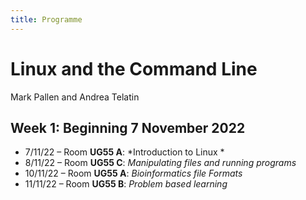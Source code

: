 ```yaml
---
title: Programme
---
```


# Linux and the Command Line

Mark Pallen and Andrea Telatin

## Week 1: Beginning 7 November 2022

* 7/11/22 – Room **UG55 A**: *Introduction to Linux *
* 8/11/22 – Room **UG55 C**: *Manipulating files and running programs*
* 10/11/22 – Room **UG55 A**: *Bioinformatics file Formats*
* 11/11/22 – Room **UG55 B**: *Problem based learning*



